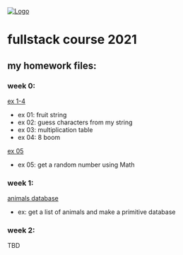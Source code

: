 <a href="https://classroom.google.com/c/NDA4NzY4OTU2Mzkz">
  <img src="https://lh3.googleusercontent.com/-QO_htsTEOuU/YWu9EpBu60I/AAAAAAAAAcM/ye-xNHdbTgAr26SeMuIY6SiBb8mCVV10wCMACGAYYCw/s1280/beta_binyaminTech_logo%2B%25281%2529-page-001%2B%25281%2529.jpg" alt="Logo" >
</a>

# fullstack course 2021


## my homework files:
### week 0:

[ex 1-4](week_00/week_00_hw.js)
- ex 01: fruit string
- ex 02: guess characters from my string
- ex 03: multiplication table
- ex 04: 8 boom

[ex 05](week_00/week_00_hw_math.js)
- ex 05: get a random number using Math

### week 1:
[animals database](week_01/animals_db.js)
- ex: get a list of animals and make a primitive database

### week 2:
TBD
